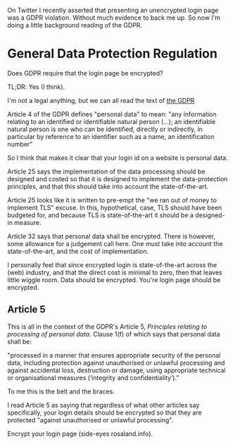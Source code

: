[brutal]: #title "GDPR: Encrypt Your Login Page"
[brutal]: #author "David Jones"
[brutal]: #date "2019-08-23"

On Twitter I recently asserted that presenting an unencrypted
login page was a GDPR violation.
Without much evidence to back me up.
So now I'm doing a little background reading of the GDPR.

# General Data Protection Regulation

Does GDPR require that the login page be encrypted?

TL;DR: Yes (I think).

I'm not a legal anything, but we can all read the text of
[the GDPR](https://eur-lex.europa.eu/eli/reg/2016/679/oj/eng)

Article 4 of the GDPR defines "personal data" to mean:
"any information relating to an identified or identifiable natural
person (...); an identifiable natural person is one
who can be identified, directly or indirectly, in particular by
reference to an identifier such as a name, an identification
number"

So I think that makes it clear that
your login id on a website is personal data.

Article 25 says the implementation of the data processing should
be designed and costed so that
it is designed to implement the data-protection principles, and
that this should take into account the state-of-the-art.

Article 25 looks like it is written to
pre-empt the "we ran out of money to implement TLS" excuse.
In this, hypothetical, case, TLS should have been budgeted for,
and because TLS is state-of-the-art it should be a designed-in measure.

Article 32 says that personal data shall be encrypted.
There is however, some allowance for a judgement call here.
One must take into account the state-of-the-art,
and the cost of implementation.

I personally feel that since encrypted login is
state-of-the-art across the (web) industry, and
that the direct cost is minimal to zero, then
that leaves little wiggle room.
Data should be encrypted.
You're login page should be encrypted.

## Article 5

This is all in the context of the GDPR's Article 5,
_Principles relating to processing of personal data_.
Clause 1(f) of which says that personal data shall be: 

"processed in a manner that ensures appropriate security of
the personal data, including protection against unauthorised or
unlawful processing and against accidental loss, destruction or damage,
using appropriate technical or organisational measures
(‘integrity and confidentiality’)."

To me this is the belt and the braces.

I read Article 5 as saying that regardless of what other articles
say specifically, your login details should be encrypted so that
they are protected "against unauthorised or unlawful processing".

Encrypt your login page (side-eyes rosaland.info).
